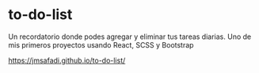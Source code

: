 # to-do-list


Un recordatorio donde podes agregar y eliminar tus tareas diarias. Uno de mis primeros proyectos usando React, SCSS y Bootstrap

https://jmsafadi.github.io/to-do-list/
